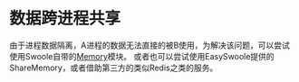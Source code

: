 # 数据跨进程共享
由于进程数据隔离，A进程的数据无法直接的被B使用，为解决该问题，可以尝试使用Swoole自带的[Memory](https://wiki.swoole.com/wiki/page/245.html)模块。
或者也可以尝试使用EasySwoole提供的ShareMemory，或者借助第三方的类似Redis之类的服务。